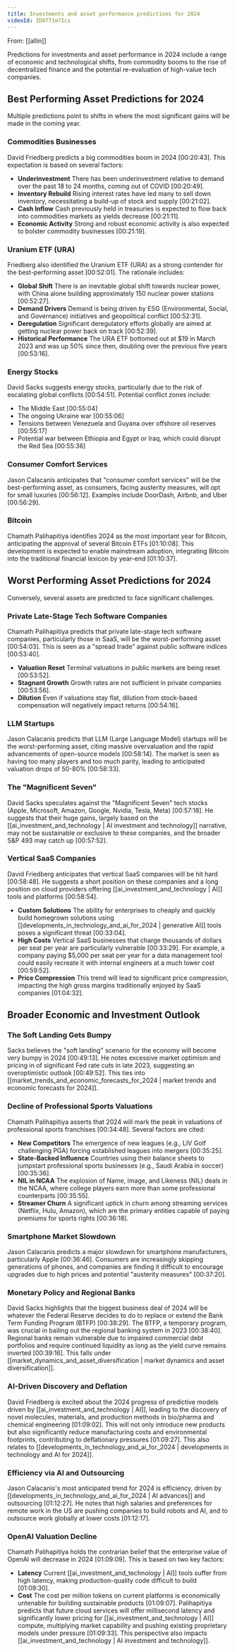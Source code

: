 ```yaml
---
title: Investments and asset performance predictions for 2024
videoId: ID8T71m7Ics
---
```


From: [[allin]] <br/> 

Predictions for investments and asset performance in 2024 include a range of economic and technological shifts, from commodity booms to the rise of decentralized finance and the potential re-evaluation of high-value tech companies.

## Best Performing Asset Predictions for 2024

Multiple predictions point to shifts in where the most significant gains will be made in the coming year.

### Commodities Businesses
David Friedberg predicts a big commodities boom in 2024 <a class="yt-timestamp" data-t="00:20:43">[00:20:43]</a>. This expectation is based on several factors:
*   **Underinvestment** There has been underinvestment relative to demand over the past 18 to 24 months, coming out of COVID <a class="yt-timestamp" data-t="00:20:49">[00:20:49]</a>.
*   **Inventory Rebuild** Rising interest rates have led many to sell down inventory, necessitating a build-up of stock and supply <a class="yt-timestamp" data-t="00:21:02">[00:21:02]</a>.
*   **Cash Inflow** Cash previously held in treasuries is expected to flow back into commodities markets as yields decrease <a class="yt-timestamp" data-t="00:21:11">[00:21:11]</a>.
*   **Economic Activity** Strong and robust economic activity is also expected to bolster commodity businesses <a class="yt-timestamp" data-t="00:21:19">[00:21:19]</a>.

### Uranium ETF (URA)
Friedberg also identified the Uranium ETF (URA) as a strong contender for the best-performing asset <a class="yt-timestamp" data-t="00:52:01">[00:52:01]</a>. The rationale includes:
*   **Global Shift** There is an inevitable global shift towards nuclear power, with China alone building approximately 150 nuclear power stations <a class="yt-timestamp" data-t="00:52:27">[00:52:27]</a>.
*   **Demand Drivers** Demand is being driven by ESG (Environmental, Social, and Governance) initiatives and geopolitical conflict <a class="yt-timestamp" data-t="00:52:31">[00:52:31]</a>.
*   **Deregulation** Significant deregulatory efforts globally are aimed at getting nuclear power back on track <a class="yt-timestamp" data-t="00:52:39">[00:52:39]</a>.
*   **Historical Performance** The URA ETF bottomed out at $19 in March 2023 and was up 50% since then, doubling over the previous five years <a class="yt-timestamp" data-t="00:53:16">[00:53:16]</a>.

### Energy Stocks
David Sacks suggests energy stocks, particularly due to the risk of escalating global conflicts <a class="yt-timestamp" data-t="00:54:51">[00:54:51]</a>. Potential conflict zones include:
*   The Middle East <a class="yt-timestamp" data-t="00:55:04">[00:55:04]</a>
*   The ongoing Ukraine war <a class="yt-timestamp" data-t="00:55:06">[00:55:06]</a>
*   Tensions between Venezuela and Guyana over offshore oil reserves <a class="yt-timestamp" data-t="00:55:17">[00:55:17]</a>
*   Potential war between Ethiopia and Egypt or Iraq, which could disrupt the Red Sea <a class="yt-timestamp" data-t="00:55:36">[00:55:36]</a>

### Consumer Comfort Services
Jason Calacanis anticipates that "consumer comfort services" will be the best-performing asset, as consumers, facing austerity measures, will opt for small luxuries <a class="yt-timestamp" data-t="00:56:12">[00:56:12]</a>. Examples include DoorDash, Airbnb, and Uber <a class="yt-timestamp" data-t="00:56:29">[00:56:29]</a>.

### Bitcoin
Chamath Palihapitiya identifies 2024 as the most important year for Bitcoin, anticipating the approval of several Bitcoin ETFs <a class="yt-timestamp" data-t="01:10:08">[01:10:08]</a>. This development is expected to enable mainstream adoption, integrating Bitcoin into the traditional financial lexicon by year-end <a class="yt-timestamp" data-t="01:10:37">[01:10:37]</a>.

## Worst Performing Asset Predictions for 2024

Conversely, several assets are predicted to face significant challenges.

### Private Late-Stage Tech Software Companies
Chamath Palihapitiya predicts that private late-stage tech software companies, particularly those in SaaS, will be the worst-performing asset <a class="yt-timestamp" data-t="00:54:03">[00:54:03]</a>. This is seen as a "spread trade" against public software indices <a class="yt-timestamp" data-t="00:53:40">[00:53:40]</a>.
*   **Valuation Reset** Terminal valuations in public markets are being reset <a class="yt-timestamp" data-t="00:53:52">[00:53:52]</a>.
*   **Stagnant Growth** Growth rates are not sufficient in private companies <a class="yt-timestamp" data-t="00:53:56">[00:53:56]</a>.
*   **Dilution** Even if valuations stay flat, dilution from stock-based compensation will negatively impact returns <a class="yt-timestamp" data-t="00:54:16">[00:54:16]</a>.

### LLM Startups
Jason Calacanis predicts that LLM (Large Language Model) startups will be the worst-performing asset, citing massive overvaluation and the rapid advancements of open-source models <a class="yt-timestamp" data-t="00:58:14">[00:58:14]</a>. The market is seen as having too many players and too much parity, leading to anticipated valuation drops of 50-80% <a class="yt-timestamp" data-t="00:58:33">[00:58:33]</a>.

### The "Magnificent Seven"
David Sacks speculates against the "Magnificent Seven" tech stocks (Apple, Microsoft, Amazon, Google, Nvidia, Tesla, Meta) <a class="yt-timestamp" data-t="00:57:18">[00:57:18]</a>. He suggests that their huge gains, largely based on the [[ai_investment_and_technology | AI investment and technology]] narrative, may not be sustainable or exclusive to these companies, and the broader S&P 493 may catch up <a class="yt-timestamp" data-t="00:57:52">[00:57:52]</a>.

### Vertical SaaS Companies
David Friedberg anticipates that vertical SaaS companies will be hit hard <a class="yt-timestamp" data-t="00:58:48">[00:58:48]</a>. He suggests a short position on these companies and a long position on cloud providers offering [[ai_investment_and_technology | AI]] tools and platforms <a class="yt-timestamp" data-t="00:58:54">[00:58:54]</a>.
*   **Custom Solutions** The ability for enterprises to cheaply and quickly build homegrown solutions using [[developments_in_technology_and_ai_for_2024 | generative AI]] tools poses a significant threat <a class="yt-timestamp" data-t="00:33:04">[00:33:04]</a>.
*   **High Costs** Vertical SaaS businesses that charge thousands of dollars per seat per year are particularly vulnerable <a class="yt-timestamp" data-t="00:33:29">[00:33:29]</a>. For example, a company paying $5,000 per seat per year for a data management tool could easily recreate it with internal engineers at a much lower cost <a class="yt-timestamp" data-t="00:59:52">[00:59:52]</a>.
*   **Price Compression** This trend will lead to significant price compression, impacting the high gross margins traditionally enjoyed by SaaS companies <a class="yt-timestamp" data-t="01:04:32">[01:04:32]</a>.

## Broader Economic and Investment Outlook

### The Soft Landing Gets Bumpy
Sacks believes the "soft landing" scenario for the economy will become very bumpy in 2024 <a class="yt-timestamp" data-t="00:49:13">[00:49:13]</a>. He notes excessive market optimism and pricing in of significant Fed rate cuts in late 2023, suggesting an overoptimistic outlook <a class="yt-timestamp" data-t="00:49:52">[00:49:52]</a>. This ties into [[market_trends_and_economic_forecasts_for_2024 | market trends and economic forecasts for 2024]].

### Decline of Professional Sports Valuations
Chamath Palihapitiya asserts that 2024 will mark the peak in valuations of professional sports franchises <a class="yt-timestamp" data-t="00:34:48">[00:34:48]</a>. Several factors are cited:
*   **New Competitors** The emergence of new leagues (e.g., LIV Golf challenging PGA) forcing established leagues into mergers <a class="yt-timestamp" data-t="00:35:25">[00:35:25]</a>.
*   **State-Backed Influence** Countries using their balance sheets to jumpstart professional sports businesses (e.g., Saudi Arabia in soccer) <a class="yt-timestamp" data-t="00:35:36">[00:35:36]</a>.
*   **NIL in NCAA** The explosion of Name, Image, and Likeness (NIL) deals in the NCAA, where college players earn more than some professional counterparts <a class="yt-timestamp" data-t="00:35:55">[00:35:55]</a>.
*   **Streamer Churn** A significant uptick in churn among streaming services (Netflix, Hulu, Amazon), which are the primary entities capable of paying premiums for sports rights <a class="yt-timestamp" data-t="00:36:18">[00:36:18]</a>.

### Smartphone Market Slowdown
Jason Calacanis predicts a major slowdown for smartphone manufacturers, particularly Apple <a class="yt-timestamp" data-t="00:36:46">[00:36:46]</a>. Consumers are increasingly skipping generations of phones, and companies are finding it difficult to encourage upgrades due to high prices and potential "austerity measures" <a class="yt-timestamp" data-t="00:37:20">[00:37:20]</a>.

### Monetary Policy and Regional Banks
David Sacks highlights that the biggest business deal of 2024 will be whatever the Federal Reserve decides to do to replace or extend the Bank Term Funding Program (BTFP) <a class="yt-timestamp" data-t="00:38:29">[00:38:29]</a>. The BTFP, a temporary program, was crucial in bailing out the regional banking system in 2023 <a class="yt-timestamp" data-t="00:38:40">[00:38:40]</a>. Regional banks remain vulnerable due to impaired commercial debt portfolios and require continued liquidity as long as the yield curve remains inverted <a class="yt-timestamp" data-t="00:39:16">[00:39:16]</a>. This falls under [[market_dynamics_and_asset_diversification | market dynamics and asset diversification]].

### AI-Driven Discovery and Deflation
David Friedberg is excited about the 2024 progress of predictive models driven by [[ai_investment_and_technology | AI]], leading to the discovery of novel molecules, materials, and production methods in bio/pharma and chemical engineering <a class="yt-timestamp" data-t="01:09:02">[01:09:02]</a>. This will not only introduce new products but also significantly reduce manufacturing costs and environmental footprints, contributing to deflationary pressures <a class="yt-timestamp" data-t="01:09:27">[01:09:27]</a>. This also relates to [[developments_in_technology_and_ai_for_2024 | developments in technology and AI for 2024]].

### Efficiency via AI and Outsourcing
Jason Calacanis's most anticipated trend for 2024 is efficiency, driven by [[developments_in_technology_and_ai_for_2024 | AI advances]] and outsourcing <a class="yt-timestamp" data-t="01:12:27">[01:12:27]</a>. He notes that high salaries and preferences for remote work in the US are pushing companies to build robots and AI, and to outsource work globally at lower costs <a class="yt-timestamp" data-t="01:12:17">[01:12:17]</a>.

### OpenAI Valuation Decline
Chamath Palihapitiya holds the contrarian belief that the enterprise value of OpenAI will decrease in 2024 <a class="yt-timestamp" data-t="01:09:09">[01:09:09]</a>. This is based on two key factors:
*   **Latency** Current [[ai_investment_and_technology | AI]] tools suffer from high latency, making production-quality code difficult to build <a class="yt-timestamp" data-t="01:09:30">[01:09:30]</a>.
*   **Cost** The cost per million tokens on current platforms is economically untenable for building sustainable products <a class="yt-timestamp" data-t="01:09:07">[01:09:07]</a>.
Palihapitiya predicts that future cloud services will offer millisecond latency and significantly lower pricing for [[ai_investment_and_technology | AI]] compute, multiplying market capability and pushing existing proprietary models under pressure <a class="yt-timestamp" data-t="01:09:33">[01:09:33]</a>. This perspective also impacts [[ai_investment_and_technology | AI investment and technology]].